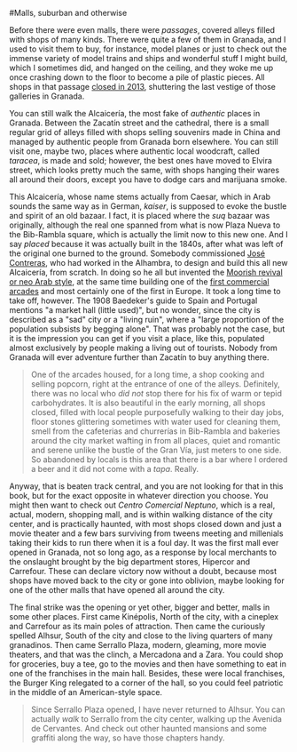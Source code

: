 #Malls, suburban and otherwise

Before there were even malls, there were *passages*, covered alleys filled with shops of many kinds. There were quite a few of them in Granada, and I used to visit them to buy, for instance, model planes or just to check out the immense variety of model trains and ships and wonderful stuff I might build, which I sometimes did, and hanged on the ceiling, and they woke me up once crashing down to the floor to become a pile of plastic pieces. All shops in that passage [closed in 2013](http://granadaimedia.com/la-decadencia-de-la-galeria-de-ganivet/), shuttering the last vestige of those galleries in Granada. 

You can still walk the Alcaicería, the most fake of *authentic* places
in Granada. Between the Zacatín street and the cathedral, there is a
small regular grid of alleys filled with shops selling souvenirs made
in China and managed by authentic people from Granada born
elsewhere. You can still visit one, maybe two, places where authentic
local woodcraft, called *taracea*, is made and sold; however, the best
ones have moved to Elvira street, which looks pretty much the same,
with shops hanging their wares all around their doors, except you have
to dodge cars and marijuana smoke. 

This Alcaicería, whose name stems actually from Caesar, which in Arab
sounds the same way as in German, *kaiser*, is supposed to evoke the
bustle and spirit of an old bazaar. I fact, it is placed where the
*suq* bazaar was originally, although the real one spanned from what
is now Plaza Nueva to the Bib-Rambla square, which is actually the
limit now to this new one. And I say *placed* because it was actually
built in the 1840s, after what was left of the original one burned to
the ground. Somebody commissioned
[José Contreras](http://www.ugr.es/~compoarq/compoarq_archivos/profesores/jmbarrios_archivos/Mis%20publicaciones%20PDF/2010-Jose_Contreras_pionero_arquitectura_neoarabe-JMBarriosRozua.pdf),
who had worked in the Alhambra, to design and build this all new
Alcaicería, from scratch. In doing so he all but invented the
[Moorish revival or neo Arab style](https://en.wikipedia.org/wiki/Moorish_Revival_architecture),
at the same time building one of the [first commercial arcades](https://en.wikipedia.org/wiki/Shopping_mall#Development_of_shopping_areas_and_building_types)
and most certainly one of the first in Europe. It took a long time to
take off, however. The 1908 Baedeker's guide to Spain and Portugal
mentions "a market hall (little used)", but no wonder, since the city
is described as a "sad" city or a "living ruin", where a "large
proportion of the population subsists by begging alone". That was
probably not the case, but it is the impression you can get if you
visit a place, like this, populated almost exclusively by people
making a living out of tourists. Nobody from Granada will ever adventure further than Zacatín to buy anything there. 

>One of the arcades housed, for a long time, a shop cooking and
>selling popcorn, right at the entrance of one of the
>alleys. Definitely, there was no local who *did not* stop there for
>his fix of warm or tepid carbohydrates. It is also beautiful in the
>early morning, all shops closed, filled with local people
>purposefully walking to their day jobs, floor stones glittering
>sometimes with water used for cleaning them, smell from the
>cafeterias and churrerías in Bib-Rambla and bakeries around the city
>market wafting in from all places, quiet and romantic and serene
>unlike the bustle of the Gran Vía, just meters to one side. So
>abandoned by locals is this area that there is a bar where I ordered
>a beer and it did not come with a *tapa*. Really. 

Anyway, that is beaten track central, and you are not looking for
that in this book, but for the exact opposite in whatever direction
you choose. You might then want to check out
*Centro Comercial Neptuno*, which is a real, actual, modern, shopping mall, and is within walking
distance of the city center, and is practically haunted, with most
shops closed down and just a movie theater and a few bars surviving
from tweens meeting and millenials taking their kids to run there
when it is a foul day. It was the first mall ever opened in Granada,
not so long ago, as a response by local merchants to the onslaught
brought by the big department stores, Hipercor and Carrefour. These
can declare victory now without a doubt, because most shops have moved
back to the city or gone into oblivion, maybe looking for one of the
other malls that have opened all around the city. 

The final strike was the opening or yet other, bigger and better,
malls in some other places. First came Kinépolis, North of the city,
with a cineplex and Carrefour as its main poles of attraction. Then
came the curiously spelled Alhsur, South of the city and close to the
living quarters of many granadinos. Then came Serrallo Plaza, modern,
gleaming, more movie theaters, and that was the clinch, a Mercadona
and a Zara. You could shop for groceries, buy a tee, go to the movies
and then have something to eat in one of the franchises in the main
hall. Besides, these were local franchises, the Burger King relegated
to a corner of the hall, so you could feel patriotic in the middle of
an American-style space. 

>Since Serrallo Plaza opened, I have never returned to Alhsur. You can
>actually *walk* to Serrallo from the city center, walking up the
>Avenida de Cervantes. And check out other
>haunted mansions and some graffiti along the way, so have those
>chapters handy. 
